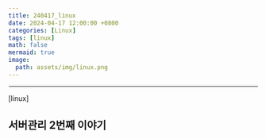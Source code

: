 ```yaml
---
title: 240417_linux
date: 2024-04-17 12:00:00 +0800
categories: [Linux]
tags: [linux]
math: false
mermaid: true
image:
  path: assets/img/linux.png
---
```


<hr style="border:1px solid white">
[linux]

## 서버관리 2번째 이야기
```
```